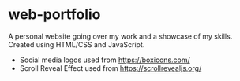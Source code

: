 # web-portfolio
A personal website going over my work and a showcase of my skills. Created using HTML/CSS and JavaScript.

- Social media logos used from https://boxicons.com/
- Scroll Reveal Effect used from https://scrollrevealjs.org/
